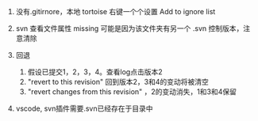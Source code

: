 1. 没有.gitirnore，本地 tortoise 右键一个个设置 Add to ignore list
1. svn 查看文件属性 missing 可能是因为该文件夹有另一个 .svn 控制版本，注意清除
1. 回退 
   1. 假设已提交1，2，3，4。查看log点击版本2
   2. "revert to this revision" 回到版本2，3和4的变动将被清空
   3. "revert changes from this revision" ，2的变动消失，1和3和4保留

1. vscode, svn插件需要.svn已经存在于目录中